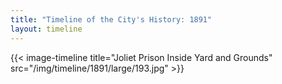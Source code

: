 ```yaml
---
title: "Timeline of the City's History: 1891"
layout: timeline
---
```


{{< image-timeline title="Joliet Prison Inside Yard and Grounds" src="/img/timeline/1891/large/193.jpg" >}}
